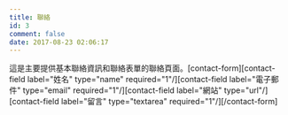 ```yaml
---
title: 聯絡
id: 3
comment: false
date: 2017-08-23 02:06:17
---
```


這是主要提供基本聯絡資訊和聯絡表單的聯絡頁面。[contact-form][contact-field label="姓名" type="name" required="1"/][contact-field label="電子郵件" type="email" required="1"/][contact-field label="網站" type="url"/][contact-field label="留言" type="textarea" required="1"/][/contact-form]
